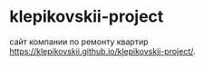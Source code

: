 # klepikovskii-project
сайт компании по ремонту квартир
https://klepikovskii.github.io/klepikovskii-project/.
